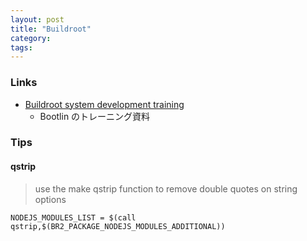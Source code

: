 ```yaml
---
layout: post
title: "Buildroot"
category:
tags:
---
```


### Links

- [Buildroot system development training](https://bootlin.com/doc/training/buildroot/buildroot-slides.pdf)
  - Bootlin のトレーニング資料

### Tips

#### qstrip

> use the make qstrip function to remove double quotes on string options

```
NODEJS_MODULES_LIST = $(call qstrip,$(BR2_PACKAGE_NODEJS_MODULES_ADDITIONAL))
```
